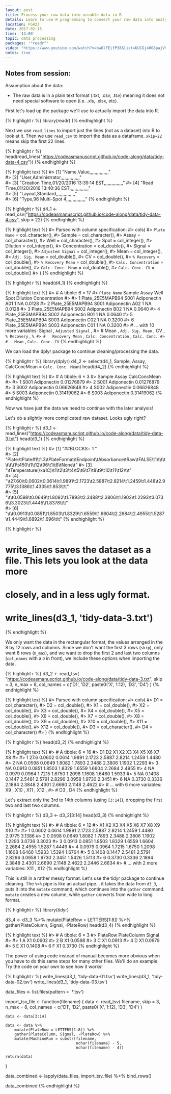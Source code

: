 ```yaml
---
layout: post
title: Process your raw data into useable data in R
details: Learn to use R programming to convert your raw data into analyzable data.
location: FG423
date: 2017-02-15
time: '13:00'
topic: data processing
packages: '"readr"'
video: "https://www.youtube.com/watch?v=bwUlFEifP38&list=UUCGj40G8pajVVu4jE14su3Q&index=1"
notes: true
---
```


## Notes from session:

Assumption about the data:

- The raw data is in a plain text format (.txt, .csv, .tsv) meaning it does not
need special software to open (i.e. .xls, .xlsx, etc).

First let's load up the package we'll use to actually import the data into R.


{% highlight r %}
library(readr)
{% endhighlight %}

Next we use `read_lines` to import just the lines (not as a dataset) into R to
look at it. Then we use `read_csv` to import the data as a dataframe. `skip=22`
means skip the first 22 lines.


{% highlight r %}
head(read_lines("https://codeasmanuscript.github.io/code-along/data/tidy-data-4.csv"))
{% endhighlight %}



{% highlight text %}
#> [1] "Name,Value,,,,,,,,,,,,,,,"                           
#> [2] "User,Administrator,,,,,,,,,,,,,,,"                   
#> [3] "Creation Time,01/20/2016 13:39:14 EST,,,,,,,,,,,,,,,"
#> [4] "Read Time,01/20/2016 13:40:36 EST,,,,,,,,,,,,,,,"    
#> [5] "Layout,Standard,,,,,,,,,,,,,,,"                      
#> [6] "Type,96 Multi-Spot 4,,,,,,,,,,,,,,,"
{% endhighlight %}



{% highlight r %}
d4_1 <- read_csv("https://codeasmanuscript.github.io/code-along/data/tidy-data-4.csv",
         skip = 22)
{% endhighlight %}



{% highlight text %}
#> Parsed with column specification:
#> cols(
#>   `Plate Name` = col_character(),
#>   Sample = col_character(),
#>   Assay = col_character(),
#>   Well = col_character(),
#>   Spot = col_integer(),
#>   Dilution = col_integer(),
#>   Concentration = col_double(),
#>   Signal = col_integer(),
#>   `Adjusted Signal` = col_integer(),
#>   Mean = col_integer(),
#>   `Adj. Sig. Mean` = col_double(),
#>   CV = col_double(),
#>   `% Recovery` = col_double(),
#>   `% Recovery Mean` = col_double(),
#>   `Calc. Concentration` = col_double(),
#>   `Calc. Conc. Mean` = col_double(),
#>   `Calc. Conc. CV` = col_double()
#> )
{% endhighlight %}



{% highlight r %}
head(d4_1)
{% endhighlight %}



{% highlight text %}
#> # A tibble: 6 × 17
#>       `Plate Name` Sample       Assay  Well  Spot Dilution Concentration
#>              <chr>  <chr>       <chr> <chr> <int>    <int>         <dbl>
#> 1 Plate_25E5MAPB94   S001 Adiponectin   A01     1       NA        0.0128
#> 2 Plate_25E5MAPB94   S001 Adiponectin   A02     1       NA        0.0128
#> 3 Plate_25E5MAPB94   S002 Adiponectin   B02     1       NA        0.0640
#> 4 Plate_25E5MAPB94   S002 Adiponectin   B01     1       NA        0.0640
#> 5 Plate_25E5MAPB94   S003 Adiponectin   C02     1       NA        0.3200
#> 6 Plate_25E5MAPB94   S003 Adiponectin   C01     1       NA        0.3200
#> # ... with 10 more variables: Signal <int>, `Adjusted Signal` <int>,
#> #   Mean <int>, `Adj. Sig. Mean` <dbl>, CV <dbl>, `% Recovery` <dbl>, `%
#> #   Recovery Mean` <dbl>, `Calc. Concentration` <dbl>, `Calc. Conc.
#> #   Mean` <dbl>, `Calc. Conc. CV` <dbl>
{% endhighlight %}

We can load the dplyr package to continue cleaning/processing the data.


{% highlight r %}
library(dplyr)
d4_2 <- select(d4_1, Sample, Assay,
       CalcConcMean = `Calc. Conc. Mean`)
head(d4_2)
{% endhighlight %}



{% highlight text %}
#> # A tibble: 6 × 3
#>   Sample       Assay CalcConcMean
#>    <chr>       <chr>        <dbl>
#> 1   S001 Adiponectin   0.01276879
#> 2   S001 Adiponectin   0.01276879
#> 3   S002 Adiponectin   0.06626848
#> 4   S002 Adiponectin   0.06626848
#> 5   S003 Adiponectin   0.31419062
#> 6   S003 Adiponectin   0.31419062
{% endhighlight %}

Now we have just the data we need to continue with the later analysis!

Let's do a slightly more complicated raw dataset. Looks ugly right?


{% highlight r %}
d3_1 <- read_lines("https://codeasmanuscript.github.io/code-along/data/tidy-data-3.txt")
head(d3_1)
{% endhighlight %}



{% highlight text %}
#> [1] "##BLOCKS= 1          "                                                                                            
#> [2] "Plate:\tPlate#1\t1.3\tPlateFormat\tEndpoint\tAbsorbance\tRaw\tFALSE\t1\t\t\t\t\t\t1\t450\t1\t12\t96\t1\t8\tNone\t"
#> [3] "\tTemperature(\xa1C)\t1\t2\t3\t4\t5\t6\t7\t8\t9\t10\t11\t12\t\t"                                                     
#> [4] "\t27.60\t0.0602\t0.0614\t1.9891\t2.1723\t2.5887\t2.8214\t1.2459\t1.448\t2.9775\t3.1386\t1.4335\t1.853\t\t"        
#> [5] "\t\t0.0598\t0.0649\t1.8082\t1.7893\t2.3488\t2.3806\t1.1902\t1.2293\t3.0736\t3.3023\t1.4445\t1.8378\t\t"           
#> [6] "\t\t0.0913\t0.0851\t1.8503\t1.8329\t1.6559\t1.6604\t2.2684\t2.4955\t1.5287\t1.4449\t1.6892\t1.696\t\t"
{% endhighlight %}



{% highlight r %}
# write_lines saves the dataset as a file. This lets you look at the data more
# closely, and in a less ugly format.
# write_lines(d3_1, 'tidy-data-3.txt')
{% endhighlight %}

We only want the data in the rectangular format, the values arranged in the 8 by
12 rows and columns. Since we don't want the first 3 rows (`skip`), only want 8
rows (`n_max`), and we want to drop the first 2 and last two columns
(`col_names` with a `D` in front), we include these options when importing the
data.


{% highlight r %}
d3_2 <-
    read_tsv(
        "https://codeasmanuscript.github.io/code-along/data/tidy-data-3.txt",
        skip = 3,
        n_max = 8,
        col_names = c('D1', 'D2', paste0('X', 1:12), 'D3', 'D4')
    )
{% endhighlight %}



{% highlight text %}
#> Parsed with column specification:
#> cols(
#>   D1 = col_character(),
#>   D2 = col_double(),
#>   X1 = col_double(),
#>   X2 = col_double(),
#>   X3 = col_double(),
#>   X4 = col_double(),
#>   X5 = col_double(),
#>   X6 = col_double(),
#>   X7 = col_double(),
#>   X8 = col_double(),
#>   X9 = col_double(),
#>   X10 = col_double(),
#>   X11 = col_double(),
#>   X12 = col_double(),
#>   D3 = col_character(),
#>   D4 = col_character()
#> )
{% endhighlight %}



{% highlight r %}
head(d3_2)
{% endhighlight %}



{% highlight text %}
#> # A tibble: 6 × 16
#>      D1    D2     X1     X2     X3     X4     X5     X6     X7     X8
#>   <chr> <dbl>  <dbl>  <dbl>  <dbl>  <dbl>  <dbl>  <dbl>  <dbl>  <dbl>
#> 1  <NA>  27.6 0.0602 0.0614 1.9891 2.1723 2.5887 2.8214 1.2459 1.4480
#> 2  <NA>    NA 0.0598 0.0649 1.8082 1.7893 2.3488 2.3806 1.1902 1.2293
#> 3  <NA>    NA 0.0913 0.0851 1.8503 1.8329 1.6559 1.6604 2.2684 2.4955
#> 4  <NA>    NA 0.0979 0.0964 1.7215 1.6750 1.2098 1.1608 1.6460 1.5933
#> 5  <NA>    NA 0.1408 0.1447 2.5481 2.5791 2.8296 3.0958 1.9730 2.3451
#> 6  <NA>    NA 0.3730 0.3336 2.1894 2.3848 2.4301 2.6690 2.1148 2.4622
#> # ... with 6 more variables: X9 <dbl>, X10 <dbl>, X11 <dbl>, X12 <dbl>,
#> #   D3 <chr>, D4 <chr>
{% endhighlight %}

Let's extract only the 3rd to 14th columns (using `[3:14]`), dropping the first
two and last two columns.


{% highlight r %}
d3_3 <- d3_2[3:14]
head(d3_3)
{% endhighlight %}



{% highlight text %}
#> # A tibble: 6 × 12
#>       X1     X2     X3     X4     X5     X6     X7     X8     X9    X10
#>    <dbl>  <dbl>  <dbl>  <dbl>  <dbl>  <dbl>  <dbl>  <dbl>  <dbl>  <dbl>
#> 1 0.0602 0.0614 1.9891 2.1723 2.5887 2.8214 1.2459 1.4480 2.9775 3.1386
#> 2 0.0598 0.0649 1.8082 1.7893 2.3488 2.3806 1.1902 1.2293 3.0736 3.3023
#> 3 0.0913 0.0851 1.8503 1.8329 1.6559 1.6604 2.2684 2.4955 1.5287 1.4449
#> 4 0.0979 0.0964 1.7215 1.6750 1.2098 1.1608 1.6460 1.5933 1.5394 1.6764
#> 5 0.1408 0.1447 2.5481 2.5791 2.8296 3.0958 1.9730 2.3451 1.5426 1.5113
#> 6 0.3730 0.3336 2.1894 2.3848 2.4301 2.6690 2.1148 2.4622 2.2446 2.6634
#> # ... with 2 more variables: X11 <dbl>, X12 <dbl>
{% endhighlight %}

This is still in a rather messy format. Let's use the tidyr package to continue
cleaning. The `%>%` pipe is like an actual pipe... it takes the data from
`d3_3`, puts it into the `mutate` command, which continues into the `gather`
command. `mutate` creates a new column, while `gather` converts from wide to
long format.


{% highlight r %}
library(tidyr)

d3_4 <- d3_3 %>%
    mutate(PlateRow = LETTERS[1:8]) %>%
    gather(PlateColumn, Signal, -PlateRow)
head(d3_4)
{% endhighlight %}



{% highlight text %}
#> # A tibble: 6 × 3
#>   PlateRow PlateColumn Signal
#>      <chr>       <chr>  <dbl>
#> 1        A          X1 0.0602
#> 2        B          X1 0.0598
#> 3        C          X1 0.0913
#> 4        D          X1 0.0979
#> 5        E          X1 0.1408
#> 6        F          X1 0.3730
{% endhighlight %}

The power of using code instead of manual becomes more obvious when you have to
do this same steps for many other files. We'll do an example. Try the code on
your own to see how it works!


{% highlight r %}
write_lines(d3_1, 'tidy-data-01.tsv')
write_lines(d3_1, 'tidy-data-02.tsv')
write_lines(d3_1, 'tidy-data-03.tsv')

data_files <- list.files(pattern = '*.tsv')

import_tsv_file <- function(filename) {
    data <- read_tsv(
        filename,
        skip = 3,
        n_max = 8,
        col_names = c('D1', 'D2', paste0('X', 1:12), 'D3', 'D4')
    )

    data <- data[3:14]

    data <- data %>%
        mutate(PlateRow = LETTERS[1:8]) %>%
        gather(PlateColumn, Signal, -PlateRow) %>%
        mutate(MachineRun = substr(filename,
                                   nchar(filename) - 5,
                                   nchar(filename) - 4))

    return(data)
}

data_combined <- lapply(data_files, import_tsv_file) %>%
    bind_rows()

data_combined
{% endhighlight %}
